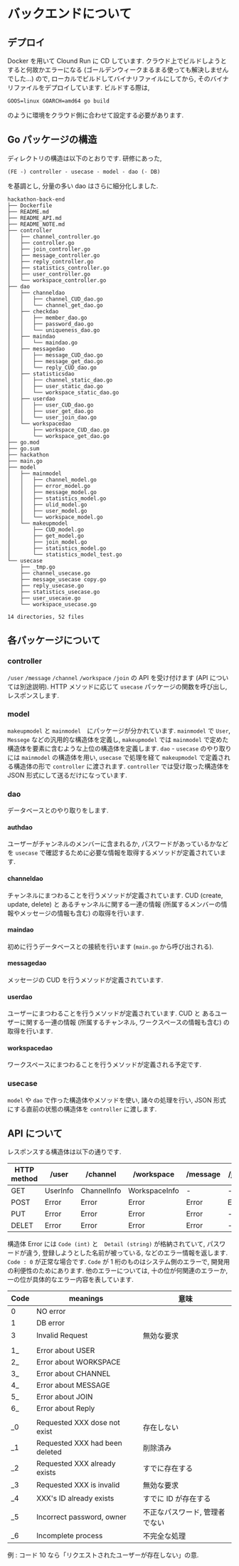 # バックエンドについて

## デプロイ

Docker を用いて Clound Run に CD しています. クラウド上でビルドしようとすると何故かエラーになる (ゴールデンウィークまるまる使っても解決しませんでした...) ので, ローカルでビルドしてバイナリファイルにしてから, そのバイナリファイルをデプロイしています. ビルドする際は,

```
GOOS=linux GOARCH=amd64 go build
```

のように環境をクラウド側に合わせて設定する必要があります.

## Go パッケージの構造

ディレクトリの構造は以下のとおりです. 研修にあった,

```
(FE -) controller - usecase - model - dao (- DB)
```

を基調とし, 分量の多い dao はさらに細分化しました.

```
hackathon-back-end
├── Dockerfile
├── README.md
├── README_API.md
├── README_NOTE.md
├── controller
│   ├── channel_controller.go
│   ├── controller.go
│   ├── join_controller.go
│   ├── message_controller.go
│   ├── reply_controller.go
│   ├── statistics_controller.go
│   ├── user_controller.go
│   └── workspace_controller.go
├── dao
│   ├── channeldao
│   │   ├── channel_CUD_dao.go
│   │   └── channel_get_dao.go
│   ├── checkdao
│   │   ├── member_dao.go
│   │   ├── password_dao.go
│   │   └── uniqueness_dao.go
│   ├── maindao
│   │   └── maindao.go
│   ├── messagedao
│   │   ├── message_CUD_dao.go
│   │   ├── message_get_dao.go
│   │   └── reply_CUD_dao.go
│   ├── statisticsdao
│   │   ├── channel_static_dao.go
│   │   ├── user_static_dao.go
│   │   └── workspace_static_dao.go
│   ├── userdao
│   │   ├── user_CUD_dao.go
│   │   ├── user_get_dao.go
│   │   └── user_join_dao.go
│   └── workspacedao
│       ├── workspace_CUD_dao.go
│       └── workspace_get_dao.go
├── go.mod
├── go.sum
├── hackathon
├── main.go
├── model
│   ├── mainmodel
│   │   ├── channel_model.go
│   │   ├── error_model.go
│   │   ├── message_model.go
│   │   ├── statistics_model.go
│   │   ├── ulid_model.go
│   │   ├── user_model.go
│   │   └── workspace_model.go
│   └── makeupmodel
│       ├── CUD_model.go
│       ├── get_model.go
│       ├── join_model.go
│       ├── statistics_model.go
│       └── statistics_model_test.go
└── usecase
    ├── _tmp.go
    ├── channel_usecase.go
    ├── message_usecase copy.go
    ├── reply_usecase.go
    ├── statistics_usecase.go
    ├── user_usecase.go
    └── workspace_usecase.go

14 directories, 52 files
```

## 各パッケージについて

### controller

`/user` `/message` `/channel` `/workspace` `/join` の API を受け付けます (API については別途説明).
HTTP メソッドに応じて `usecase` パッケージの関数を呼び出し, レスポンスします.

### model

`makeupmodel` と `mainmodel`　にパッケージが分かれています. `mainmodel` で `User`, `Messege` などの汎用的な構造体を定義し, `makeupmodel` では `mainmodel` で定めた構造体を要素に含むような上位の構造体を定義します. `dao` - `usecase` のやり取りには `mainmodel` の構造体を用い, `usecase` で処理を経て `makeupmodel` で定義される構造体の形で `controller` に渡されます. `controller` では受け取った構造体を JSON 形式にして送るだけになっています.

### dao

データベースとのやり取りをします.

#### authdao

ユーザーがチャンネルのメンバーに含まれるか, パスワードがあっているかなどを `usecase` で確認するために必要な情報を取得するメソッドが定義されています.

#### channeldao

チャンネルにまつわることを行うメソッドが定義されています. CUD (create, update, delete) と あるチャンネルに関する一連の情報 (所属するメンバーの情報やメッセージの情報も含む) の取得を行います.

#### maindao

初めに行うデータベースとの接続を行います (`main.go` から呼び出される).

#### messagedao

メッセージの CUD を行うメソッドが定義されています.

#### userdao

ユーザーにまつわることを行うメソッドが定義されています. CUD と あるユーザーに関する一連の情報 (所属するチャンネル, ワークスペースの情報も含む) の取得を行います.

#### workspacedao

ワークスペースにまつわることを行うメソッドが定義される予定です.

### usecase

`model` や `dao` で作った構造体やメソッドを使い, 諸々の処理を行い, JSON 形式にする直前の状態の構造体を `controller` に渡します.

## API について

レスポンスする構造体は以下の通りです.

| HTTP method | /user    | /channel    | /workspace    | /message | /join |
| ----------- | -------- | ----------- | ------------- | -------- | ----- |
| GET         | UserInfo | ChannelInfo | WorkspaceInfo | -        | -     |
| POST        | Error    | Error       | Error         | Error    | Error |
| PUT         | Error    | Error       | Error         | Error    | -     |
| DELET       | Error    | Error       | Error         | Error    | -     |

構造体 Error には `Code (int)` と　`Detail (string)` が格納されていて, パスワードが違う, 登録しようとした名前が被っている, などのエラー情報を返します. `Code : 0` が正常な場合です. `Code` が 1 桁のものはシステム側のエラーで, 開発用の利便性のためにあります. 他のエラーについては, 十の位が何関連のエラーか, 一の位が具体的なエラー内容を表しています.

| Code | meanings                       | 意味                           |
| ---- | ------------------------------ | ------------------------------ |
| 0    | NO error                       |                                |
| 1    | DB error                       |                                |
| 3    | Invalid Request                | 無効な要求                     |
|      |                                |                                |
| 1\_  | Error about USER               |                                |
| 2\_  | Error about WORKSPACE          |                                |
| 3\_  | Error about CHANNEL            |                                |
| 4\_  | Error about MESSAGE            |                                |
| 5\_  | Error about JOIN               |                                |
| 6\_  | Error about Reply              |                                |
|      |                                |                                |
| \_0  | Requested XXX dose not exist   | 存在しない                     |
| \_1  | Requested XXX had been deleted | 削除済み                       |
| \_2  | Requested XXX already exists   | すでに存在する                 |
| \_3  | Requested XXX is invalid       | 無効な要求                     |
| \_4  | XXX's ID already exists        | すでに ID が存在する           |
| \_5  | Incorrect password, owner      | 不正なパスワード, 管理者でない |
| \_6  | Incomplete process             | 不完全な処理                   |

例 : コード 10 なら「リクエストされたユーザーが存在しない」の意.
